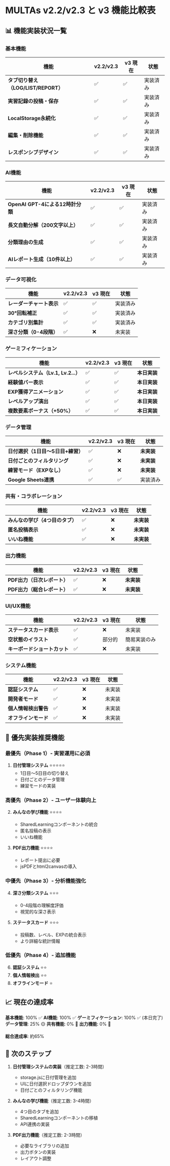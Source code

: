 # MULTAs v2.2/v2.3 と v3 機能比較表

## 📊 機能実装状況一覧

### 基本機能
| 機能 | v2.2/v2.3 | v3 現在 | 状態 |
|------|-----------|---------|------|
| **タブ切り替え（LOG/LIST/REPORT）** | ✅ | ✅ | 実装済み |
| **実習記録の投稿・保存** | ✅ | ✅ | 実装済み |
| **LocalStorage永続化** | ✅ | ✅ | 実装済み |
| **編集・削除機能** | ✅ | ✅ | 実装済み |
| **レスポンシブデザイン** | ✅ | ✅ | 実装済み |

### AI機能
| 機能 | v2.2/v2.3 | v3 現在 | 状態 |
|------|-----------|---------|------|
| **OpenAI GPT-4による12時計分類** | ✅ | ✅ | 実装済み |
| **長文自動分解（200文字以上）** | ✅ | ✅ | 実装済み |
| **分類理由の生成** | ✅ | ✅ | 実装済み |
| **AIレポート生成（10件以上）** | ✅ | ✅ | 実装済み |

### データ可視化
| 機能 | v2.2/v2.3 | v3 現在 | 状態 |
|------|-----------|---------|------|
| **レーダーチャート表示** | ✅ | ✅ | 実装済み |
| **30°回転補正** | ✅ | ✅ | 実装済み |
| **カテゴリ別集計** | ✅ | ✅ | 実装済み |
| **深さ分類（0-4段階）** | ✅ | ❌ | 未実装 |

### ゲーミフィケーション
| 機能 | v2.2/v2.3 | v3 現在 | 状態 |
|------|-----------|---------|------|
| **レベルシステム（Lv.1, Lv.2...）** | ✅ | ✅ | **本日実装** |
| **経験値バー表示** | ✅ | ✅ | **本日実装** |
| **EXP獲得アニメーション** | ✅ | ✅ | **本日実装** |
| **レベルアップ演出** | ✅ | ✅ | **本日実装** |
| **複数要素ボーナス（+50%）** | ✅ | ✅ | **本日実装** |

### データ管理
| 機能 | v2.2/v2.3 | v3 現在 | 状態 |
|------|-----------|---------|------|
| **日付選択（1日目〜5日目+練習）** | ✅ | ❌ | **未実装** |
| **日付ごとのフィルタリング** | ✅ | ❌ | **未実装** |
| **練習モード（EXPなし）** | ✅ | ❌ | **未実装** |
| **Google Sheets連携** | ✅ | ✅ | 実装済み |

### 共有・コラボレーション
| 機能 | v2.2/v2.3 | v3 現在 | 状態 |
|------|-----------|---------|------|
| **みんなの学び（4つ目のタブ）** | ✅ | ❌ | **未実装** |
| **匿名投稿表示** | ✅ | ❌ | **未実装** |
| **いいね機能** | ✅ | ❌ | **未実装** |

### 出力機能
| 機能 | v2.2/v2.3 | v3 現在 | 状態 |
|------|-----------|---------|------|
| **PDF出力（日次レポート）** | ✅ | ❌ | **未実装** |
| **PDF出力（総合レポート）** | ✅ | ❌ | **未実装** |

### UI/UX機能
| 機能 | v2.2/v2.3 | v3 現在 | 状態 |
|------|-----------|---------|------|
| **ステータスカード表示** | ✅ | ❌ | 未実装 |
| **空状態のイラスト** | ✅ | 部分的 | 簡易実装のみ |
| **キーボードショートカット** | ✅ | ❌ | 未実装 |

### システム機能
| 機能 | v2.2/v2.3 | v3 現在 | 状態 |
|------|-----------|---------|------|
| **認証システム** | ✅ | ❌ | 未実装 |
| **開発者モード** | ✅ | ❌ | 未実装 |
| **個人情報検出警告** | ✅ | ❌ | 未実装 |
| **オフラインモード** | ✅ | ❌ | 未実装 |

## 🎯 優先実装推奨機能

### 最優先（Phase 1）- 実習運用に必須
1. **日付管理システム** ⭐⭐⭐⭐⭐
   - 1日目〜5日目の切り替え
   - 日付ごとのデータ管理
   - 練習モードの実装

### 高優先（Phase 2）- ユーザー体験向上
2. **みんなの学び機能** ⭐⭐⭐⭐
   - SharedLearningコンポーネントの統合
   - 匿名投稿の表示
   - いいね機能

3. **PDF出力機能** ⭐⭐⭐⭐
   - レポート提出に必要
   - jsPDFとhtml2canvasの導入

### 中優先（Phase 3）- 分析機能強化
4. **深さ分類システム** ⭐⭐⭐
   - 0-4段階の理解度評価
   - 視覚的な深さ表示

5. **ステータスカード** ⭐⭐⭐
   - 投稿数、レベル、EXPの統合表示
   - より詳細な統計情報

### 低優先（Phase 4）- 追加機能
6. **認証システム** ⭐⭐
7. **個人情報検出** ⭐⭐
8. **オフラインモード** ⭐

## 📈 現在の達成率

**基本機能**: 100% ✅
**AI機能**: 100% ✅
**ゲーミフィケーション**: 100% ✅ (本日完了)
**データ管理**: 25% 🟡
**共有機能**: 0% 🔴
**出力機能**: 0% 🔴

**総合達成率**: 約65%

## 🚀 次のステップ

1. **日付管理システムの実装**（推定工数: 2-3時間）
   - storage.jsに日付管理を追加
   - UIに日付選択ドロップダウンを追加
   - 日付ごとのフィルタリング機能

2. **みんなの学び機能**（推定工数: 3-4時間）
   - 4つ目のタブを追加
   - SharedLearningコンポーネントの移植
   - API連携の実装

3. **PDF出力機能**（推定工数: 2-3時間）
   - 必要なライブラリの追加
   - 出力ボタンの実装
   - レイアウト調整